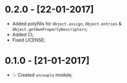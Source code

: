 # 0.2.0 - [22-01-2017]
- Added polyfills for `Object.assign`, `Object.entries` & `Object.getOwnPropertyDescriptors`;
- Added CI;
- Fixed LICENSE;

# 0.1.0 - [21-01-2017]
- :boom: Created `uncouple` module;
